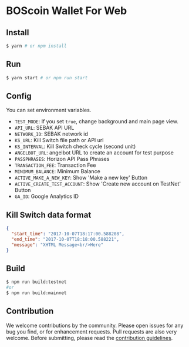 # BOScoin Wallet For Web

## Install

```sh
$ yarn # or npm install
```

## Run

```sh
$ yarn start # or npm run start
```

## Config

You can set environment variables.

- `TEST_MODE`: If you set `true`, change background and main page view.
- `API_URL`: SEBAK API URL
- `NETWORK_ID`: SEBAK network id
- `KS_URL`: Kill Switch file path or API url
- `KS_INTERVAL`: Kill Switch check cycle (second unit)
- `ANGELBOT_URL`: angelbot URL to create an account for test purpose
- `PASSPHRASES`: Horizon API Pass Phrases
- `TRANSACTION_FEE`: Transaction Fee
- `MINIMUM_BALANCE`: Minimum Balance
- `ACTIVE_MAKE_A_NEW_KEY`: Show 'Make a new key' Button
- `ACTIVE_CREATE_TEST_ACCOUNT`: Show 'Create new account on TestNet' Button
- `GA_ID`: Google Analytics ID

## Kill Switch data format

```json
{
  "start_time": "2017-10-07T18:17:00.588208",
  "end_time": "2017-10-07T18:18:00.588221",
  "message": "XHTML Message<br/>Here"
}
```

## Build

```sh
$ npm run build:testnet
#or
$ npm run build:mainnet
```

## Contribution

We welcome contributions by the community. Please open issues for any bug you find, or for enhancement requests. Pull requests are also very welcome. Before submitting, please read the [contribution guidelines](https://github.com/bosnet/sebak/blob/master/CONTRIBUTING.md).
